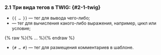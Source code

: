 ### 2.1 Три вида тегов в TWIG: {#2-1-twig}

*  ```{{ … }}``` — тег для вывода чего-либо;
*  — тег для вычисления какого-либо выражения, например, цикл или условие;

{% raw %}{% … %}{% endraw %}

*  ```{# … #}``` — тег для размещения комментариев в шаблоне.
